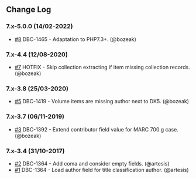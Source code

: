 ## Change Log

### 7.x-5.0.0 (14/02-2022)
- [#8](https://github.com/artesis/ting_marc/pull/8) DBC-1465 - Adaptation to PHP7.3+. (@bozeak)

### 7.x-4.4 (12/08-2020)
- [#7](https://github.com/artesis/ting_marc/pull/7) HOTFIX - Skip collection extracting if item missing collection records. (@bozeak)

### 7.x-3.8 (25/03-2020)
- [#5](https://github.com/artesis/ting_marc/pull/5) DBC-1419 - Volume items are missing author next to DK5. (@bozeak)

### 7.x-3.7 (06/11-2019)
- [#3](https://github.com/artesis/ting_marc/pull/3) DBC-1392 - Extend contributor field value for MARC 700.g case. (@bozeak)

### 7.x-3.4 (31/10-2017)
- [#2](https://github.com/artesis/ting_marc/pull/2) DBC-1364 - Add coma and consider empty fields. (@artesis)
- [#1](https://github.com/artesis/ting_marc/pull/1) DBC-1364 - Load author field for title classification author. (@artesis)